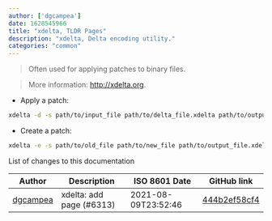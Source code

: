 ```yaml
---
author: ['dgcampea']
date: 1628545966
title: "xdelta, TLDR Pages"
description: "xdelta, Delta encoding utility."
categories: "common"
---
```

> Often used for applying patches to binary files.

> More information: <http://xdelta.org>.

- Apply a patch:

```bash
xdelta -d -s path/to/input_file path/to/delta_file.xdelta path/to/output_file
```

- Create a patch:

```bash
xdelta -e -s path/to/old_file path/to/new_file path/to/output_file.xdelta
```
List of changes to this documentation


Author | Description | ISO 8601 Date | GitHub link
------|-----|-----|-----
[dgcampea](mailto:59268455+dgcampea@users.noreply.github.com) | xdelta: add page (#6313) | 2021-08-09T23:52:46 | [444b2ef58cf4](https://github.com/tldr-pages/tldr/commit/444b2ef58cf425c34ee9f6845c09fe38d8e3ba1e)

